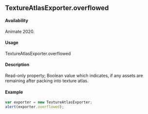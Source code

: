 ## TextureAtlasExporter.overflowed

#### Availability

Animate 2020.

#### Usage

TextureAtlasExporter.overflowed

#### Description

Read-only property; Boolean value which indicates, if any assets are remaining after packing into texture atlas.

#### Example

``` javascript
var exporter = new TextureAtlasExporter;
alert(exporter.overflowed);
````
